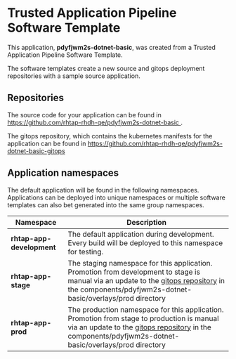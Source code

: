 # Trusted Application Pipeline Software Template

This application, **pdyfjwm2s-dotnet-basic**, was created from a Trusted Application Pipeline Software Template.

The software templates create a new source and gitops deployment repositories with a sample source application. 

## Repositories

The source code for your application can be found in [https://github.com/rhtap-rhdh-qe/pdyfjwm2s-dotnet-basic ](https://github.com/rhtap-rhdh-qe/pdyfjwm2s-dotnet-basic ).
 
The gitops repository, which contains the kubernetes manifests for the application can be found in 
[https://github.com/rhtap-rhdh-qe/pdyfjwm2s-dotnet-basic-gitops ](https://github.com/rhtap-rhdh-qe/pdyfjwm2s-dotnet-basic-gitops ) 

## Application namespaces 

The default application will be found in the following namespaces. Applications can be deployed into unique namespaces or multiple software templates can also bet generated into the same group namespaces.  

|  Namespace   |  Description   |  
| -------- | -------- |   
| **rhtap-app-development** | The default application during development. Every build will be deployed to this namespace for testing. | 
| **rhtap-app-stage** | The staging namespace for this application. Promotion from development to stage is manual via an update to the [gitops repository](https://github.com/rhtap-rhdh-qe/pdyfjwm2s-dotnet-basic-gitops ) in the components/pdyfjwm2s-dotnet-basic/overlays/prod directory |  
| **rhtap-app-prod** | The production namespace for this application. Promotion from stage to production is manual via an update to the [gitops repository](https://github.com/rhtap-rhdh-qe/pdyfjwm2s-dotnet-basic-gitops ) in the components/pdyfjwm2s-dotnet-basic/overlays/prod directory | 